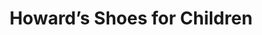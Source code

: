 ---
title: "Howard’s Shoes for Children"
url: /palo-alto/howards-shoes-for-children/
shop: shoes
---